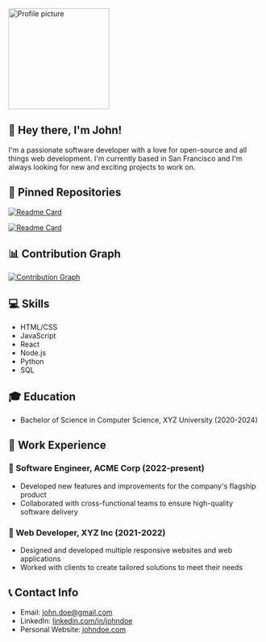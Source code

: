 <!-- Profile picture and bio -->
<img src="https://avatars.githubusercontent.com/u/12345678" alt="Profile picture" width="200" height="200">

## 👋 Hey there, I'm John!

I'm a passionate software developer with a love for open-source and all things web development. I'm currently based in San Francisco and I'm always looking for new and exciting projects to work on.

<!-- Pinned repositories -->
## 📌 Pinned Repositories

[![Readme Card](https://github-readme-stats.vercel.app/api/pin/?username=johndoe&repo=awesome-project&bg_color=FFFFFF)](https://github.com/johndoe/awesome-project)

[![Readme Card](https://github-readme-stats.vercel.app/api/pin/?username=johndoe&repo=cool-project&bg_color=FFFFFF)](https://github.com/johndoe/cool-project)

<!-- Contribution graph -->
## 📊 Contribution Graph

[![Contribution Graph](https://activity-graph.herokuapp.com/graph?username=johndoe&theme=github&hide_border=true)](https://github.com/johndoe)

<!-- Skills -->
## 💻 Skills

- HTML/CSS
- JavaScript
- React
- Node.js
- Python
- SQL

<!-- Education -->
## 🎓 Education

- Bachelor of Science in Computer Science, XYZ University (2020-2024)

<!-- Work Experience -->
## 💼 Work Experience

### 🚀 Software Engineer, ACME Corp (2022-present)

- Developed new features and improvements for the company's flagship product
- Collaborated with cross-functional teams to ensure high-quality software delivery

### 🤖 Web Developer, XYZ Inc (2021-2022)

- Designed and developed multiple responsive websites and web applications
- Worked with clients to create tailored solutions to meet their needs

<!-- Contact Info -->
## 📞 Contact Info

- Email: john.doe@gmail.com
- LinkedIn: [linkedin.com/in/johndoe](https://www.linkedin.com/in/johndoe/)
- Personal Website: [johndoe.com](https://www.johndoe.com)

<!--
**ThePhimmyAI/ThePhimmyAI** is a ✨ _special_ ✨ repository because its `README.md` (this file) appears on your GitHub profile.

Here are some ideas to get you started:

- 🔭 I’m currently working on ...
- 🌱 I’m currently learning ...
- 👯 I’m looking to collaborate on ...
- 🤔 I’m looking for help with ...
- 💬 Ask me about ...
- 📫 How to reach me: ...
- 😄 Pronouns: ...
- ⚡ Fun fact: ...
-->
